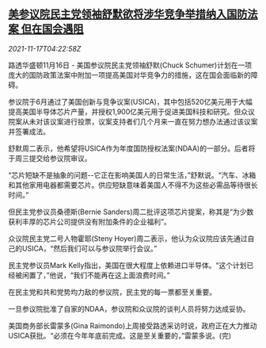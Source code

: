 <!--1637123462000-->
[美参议院民主党领袖舒默欲将涉华竞争举措纳入国防法案 但在国会遇阻](https://cn.reuters.com/article/us-senator-schumer-usica-ndaa-1117-idCNKBS2I20B4)
------

<div><i>2021-11-17T04:22:58Z</i></div><p>路透华盛顿11月16日 - 美国参议院民主党领袖舒默(Chuck Schumer)计划在一项庞大的国防政策法案中附加一项提高美国对华竞争力的措施，这在国会面临新的障碍。</p><p>参议院于6月通过了美国创新与竞争议案(USICA)，其中包括520亿美元用于大幅提高美国半导体芯片产量，并授权1,900亿美元用于促进美国科技和研究。但众议院案从未对该议案进行投票，议案支持者们几个月来一直在努力想办法通过该议案并签署成法。</p><p>舒默周二表示，他希望将USICA作为年度国防授权法案(NDAA)的一部分。后者将于周三提交给参议院审议。</p><p>“芯片短缺不是抽象的问题--它正在影响美国人的日常生活，”舒默说。“汽车、冰箱和其他家用电器都需要芯片。供应短缺意味着美国人不得不为这些必需品等待很长时间。”</p><p>但民主党参议员桑德斯(Bernie Sanders)周二批评这项芯片提案，称其是“为少数获利丰厚的芯片公司提供没有附加条件的企业福利”。</p><p>众议院民主党二号人物霍耶(Steny Hoyer)周二表示，他认为众议院应该先通过自己的USICA，“然后我们可以与参议院举行会议。”</p><p>民主党参议员Mark Kelly指出，美国在很大程度上依赖进口半导体。“这个计划已经被闲置了，”他说，“我们不能再在这上面浪费时间。”</p><p>在民主党和共和党势均力敌的参议院，民主党的每一票都至关重要。</p><p>一旦参议院批准了自家的NDAA，参议院和众议院的谈判人员将努力达成妥协。</p><p>美国商务部长雷蒙多(Gina Raimondo)上周接受路透采访时说，政府正在大力推动USICA获批。“必须在今年年底前完成。这是至关重要的，”雷蒙多说。(完)</p>

